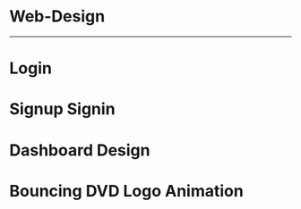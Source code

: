 # Web-Design

-----------------------
# Login
# Signup Signin
# Dashboard Design
# Bouncing DVD Logo Animation
